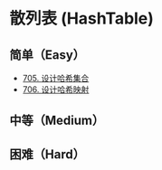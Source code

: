 # 散列表 (HashTable)

## 简单（Easy）

- [705. 设计哈希集合](https://leetcode-cn.com/problems/design-hashset/)
- [706. 设计哈希映射](https://leetcode-cn.com/problems/design-hashmap/)

## 中等（Medium）


## 困难（Hard）
